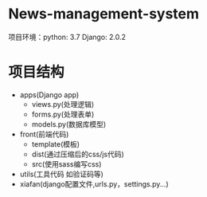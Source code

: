 # News-management-system
项目环境：python: 3.7 Django: 2.0.2

# 项目结构
- apps(Django app)
  - views.py(处理逻辑)
  - forms.py(处理表单)
  - models.py(数据库模型)
- front(前端代码)
  - template(模板)
  - dist(通过压缩后的css/js代码)
  - src(使用sass编写css)
- utils(工具代码 如验证码等)
- xiafan(django配置文件,urls.py，settings.py...)
